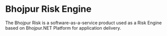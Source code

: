 # Bhojpur Risk Engine
The Bhojpur Risk is a software-as-a-service product used as a Risk Engine based on Bhojpur.NET Platform for application delivery.
